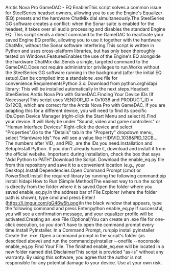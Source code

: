 Arctis Nova Pro GameDAC - EQ EnablerThis script solves a common issue for SteelSeries headset owners, allowing you to use the Engine's Equalizer (EQ) presets and the hardware ChatMix dial simultaneously.The SteelSeries GG software creates a conflict: when the Sonar suite is enabled for the headset, it takes over all audio processing and disables the standard Engine EQ. This script sends a direct command to the GameDAC to reactivate your saved Engine EQ profile, allowing you to use it together with the hardware ChatMix, without the Sonar software interfering.This script is written in Python and uses cross-platform libraries, but has only been thoroughly tested on Windows.FeaturesEnables the use of the Engine's EQ alongside the hardware ChatMix dial.Sends a single, targeted command to the GameDAC.Does not require administrator privileges to run.Works without the SteelSeries GG software running in the background (after the initial EQ setup).Can be compiled into a standalone .exe file for convenience.RequirementsPython 3.x: Download from python.orghidapi library: This will be installed automatically in the next steps.Headset: SteelSeries Arctis Nova Pro with GameDAC.Finding Your Device IDs (If Necessary)This script uses VENDOR_ID = 0x1038 and PRODUCT_ID = 0x12CB, which are correct for the Arctis Nova Pro with GameDAC. If you are adapting this for a different device, you will need to find its specific IDs.Open Device Manager (right-click the Start Menu and select it).Find your device. It will likely be under "Sound, video and game controllers" or "Human Interface Devices".Right-click the device and select "Properties".Go to the "Details" tab.In the "Property" dropdown menu, select "Hardware Ids".You will see a value like HID\VID_1038&PID_12CB.... The numbers after VID_ and PID_ are the IDs you need.Installation and SetupInstall Python. If you don't already have it, download and install it from the official website. Important: during installation, check the box that says "Add Python to PATH".Download the Script. Download the enable_eq.py file from this repository and save it to a convenient location (e.g., your Desktop).Install Dependencies.Open Command Prompt (cmd) or PowerShell.Install the required library by running the following command:pip install hidapi
How to Run (Simple Method)The easiest way to run the script is directly from the folder where it is saved.Open the folder where you saved enable_eq.py.In the address bar of File Explorer (where the folder path is shown), type cmd and press Enter.!(https://i.imgur.com/gG46w5h.png)In the black window that appears, type the following command and press Enter:python enable_eq.py
If successful, you will see a confirmation message, and your equalizer profile will be activated.Creating an .exe File (Optional)You can create an .exe file for one-click execution, so you don't have to open the command prompt every time.Install PyInstaller. In a Command Prompt, run:pip install pyinstaller
Create the .exe. Open a command prompt in the script's folder (as described above) and run the command:pyinstaller --onefile --noconsole enable_eq.py
Find Your File. The finished enable_eq.exe will be located in a new folder named dist.DisclaimerThis script is provided "as-is" without any warranty. By using this software, you agree that the author is not responsible for any potential damage to your device. Use at your own risk.